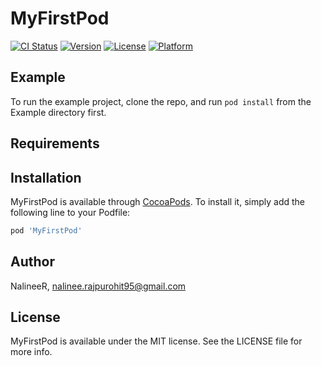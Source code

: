 # MyFirstPod

[![CI Status](https://img.shields.io/travis/NalineeR/MyFirstPod.svg?style=flat)](https://travis-ci.org/NalineeR/MyFirstPod)
[![Version](https://img.shields.io/cocoapods/v/MyFirstPod.svg?style=flat)](https://cocoapods.org/pods/MyFirstPod)
[![License](https://img.shields.io/cocoapods/l/MyFirstPod.svg?style=flat)](https://cocoapods.org/pods/MyFirstPod)
[![Platform](https://img.shields.io/cocoapods/p/MyFirstPod.svg?style=flat)](https://cocoapods.org/pods/MyFirstPod)

## Example

To run the example project, clone the repo, and run `pod install` from the Example directory first.

## Requirements

## Installation

MyFirstPod is available through [CocoaPods](https://cocoapods.org). To install
it, simply add the following line to your Podfile:

```ruby
pod 'MyFirstPod'
```

## Author

NalineeR, nalinee.rajpurohit95@gmail.com

## License

MyFirstPod is available under the MIT license. See the LICENSE file for more info.
